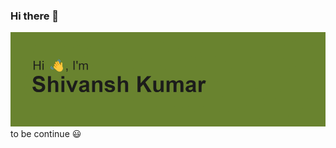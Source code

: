 ### Hi there 👋
[![MasterHead](https://github.com/shivnshshrma/shivnshshrma/blob/main/header.png)](https://github.com/shivnshshrma/)
to be continue
😃

<!--
**shivnshshrma/shivnshshrma** is a ✨ _special_ ✨ repository because its `README.md` (this file) appears on your GitHub profile.

Here are some ideas to get you started:

- 🔭 I’m currently working on ...
- 🌱 I’m currently learning ...
- 👯 I’m looking to collaborate on ...
- 🤔 I’m looking for help with ...
- 💬 Ask me about ...
- 📫 How to reach me: ...
- 😄 Pronouns: ...
- ⚡ Fun fact: ...
-->
